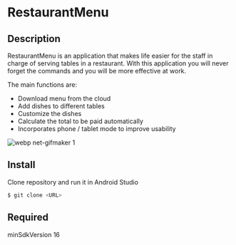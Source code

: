 # RestaurantMenu

## Description
RestaurantMenu is an application that makes life easier for the staff in charge of serving tables in a restaurant. With this application you will never forget the commands and you will be more effective at work.

The main functions are:


-  Download menu from the cloud
-  Add dishes to different tables
-  Customize the dishes
-  Calculate the total to be paid automatically
-  Incorporates phone / tablet mode to improve usability


![webp net-gifmaker 1](https://user-images.githubusercontent.com/14358318/33529227-216857a8-d86e-11e7-9d7d-0caf5cd0712a.gif)

## Install

Clone repository and run it in Android Studio
```sh
$ git clone <URL>
```
## Required

minSdkVersion 16
